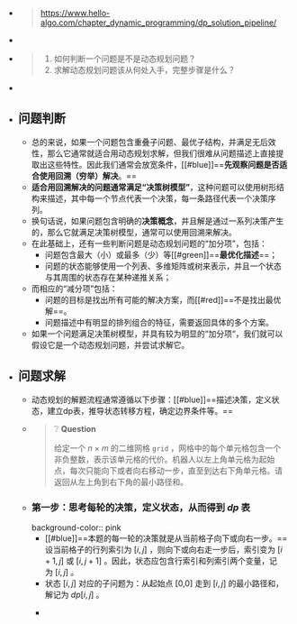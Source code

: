 - > https://www.hello-algo.com/chapter_dynamic_programming/dp_solution_pipeline/
-
- > 1. 如何判断一个问题是不是动态规划问题？
  > 2. 求解动态规划问题该从何处入手，完整步骤是什么？
-
- ## 问题判断
	- 总的来说，如果一个问题包含重叠子问题、最优子结构，并满足无后效性，那么它通常就适合用动态规划求解，但我们很难从问题描述上直接提取出这些特性。因此我们通常会放宽条件，[[#blue]]==**先观察问题是否适合使用回溯（穷举）解决**。==
	- **适合用回溯解决的问题通常满足“决策树模型”**，这种问题可以使用树形结构来描述，其中每一个节点代表一个决策，每一条路径代表一个决策序列。
	- 换句话说，如果问题包含明确的**决策概念**，并且解是通过一系列决策产生的，那么它就满足决策树模型，通常可以使用回溯来解决。
	- 在此基础上，还有一些判断问题是动态规划问题的“加分项”，包括：
		- 问题包含最大（小）或最多（少）等[[#green]]==**最优化描述**==；
		- 问题的状态能够使用一个列表、多维矩阵或树来表示，并且一个状态与其周围的状态存在某种递推关系；
	- 而相应的“减分项”包括：
		- 问题的目标是找出所有可能的解决方案，而[[#red]]==不是找出最优解==。
		- 问题描述中有明显的排列组合的特征，需要返回具体的多个方案。
	- 如果一个问题满足决策树模型，并具有较为明显的“加分项“，我们就可以假设它是一个动态规划问题，并尝试求解它。
- ## 问题求解
	- 动态规划的解题流程通常遵循以下步骤：[[#blue]]==描述决策，定义状态，建立dp表，推导状态转移方程，确定边界条件等。==
	- > ❔ **Question**
	  >
	  > 给定一个 $n\times m$ 的二维网格 `grid` ，网格中的每个单元格包含一个非负整数，表示该单元格的代价。机器人以左上角单元格为起始点，每次只能向下或者向右移动一步，直至到达右下角单元格。请返回从左上角到右下角的最小路径和。
	- ### 第一步：思考每轮的决策，定义状态，从而得到 $dp$ 表
	  background-color:: pink
		- [[#blue]]==本题的每一轮的决策就是从当前格子向下或向右一步。==设当前格子的行列索引为 $[i,j]$ ，则向下或向右走一步后，索引变为 $[i+1,j]$ 或 $[i,j+1]$ 。因此，状态应包含行索引和列索引两个变量，记为 $[i,j]$ 。
		- 状态 $[i,j]$ 对应的子问题为：从起始点 [0,0] 走到 $[i,j]$ 的最小路径和，解记为 $dp[i,j]$ 。
		- >